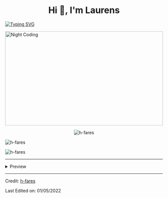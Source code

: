 <h1 align="center">Hi 👋, I'm Laurens</h1>

[![Typing SVG](https://readme-typing-svg.herokuapp.com?size=18&center=true&vCenter=true&width=420&lines=Passion+for+coding,+heart+for+hardware)](https://git.io/typing-svg)

<img alt="Night Coding" src="https://media.giphy.com/media/f3iwJFOVOwuy7K6FFw/giphy.gif" width=100% height="300px" align="center"/>

<p align="center"> <img src="https://komarev.com/ghpvc/?username=lauwy222&label=Profile%20views&color=0e75b6&style=flat" alt="h-fares" /> </p>





<p><img src="https://github-readme-stats.vercel.app/api/top-langs?username=lauwy222&show_icons=true&theme=dark&locale=en&layout=compact" alt="h-fares" align=center/></p>


<p><img src="https://github-readme-stats.vercel.app/api?username=lauwy222&show_icons=true&theme=dark&locale=en" alt="h-fares" align=center/></p>

-------
<details>
<summary>Preview  </summary>

[name](filename 'h-fares.md')

</details>

 ------
Credit: [h-fares](https://github.com/h-fares)

Last Edited on: 01/05/2022
